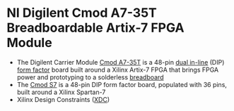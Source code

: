 # NI Digilent Cmod A7-35T Breadboardable Artix-7 FPGA Module

* The Digilent Carrier Module [Cmod A7-35T](https://digilent.com/shop/cmod-a7-35t-breadboardable-artix-7-fpga-module/) is a 48-pin [dual in-line](https://en.wikipedia.org/wiki/Dual_in-line_package) (DIP) [form factor](https://en.wikipedia.org/wiki/Form_factor_(design)) board built around a Xilinx Artix-7 FPGA that brings FPGA power and prototyping to a solderless [breadboard](https://en.wikipedia.org/wiki/Breadboard)
* The [Cmod S7](https://digilent.com/shop/cmod-s7-breadboardable-spartan-7-fpga-module/) is a 48-pin DIP form factor board, populated with 36 pins, built around a Xilinx Spartan-7
* Xilinx Design Constraints ([XDC](https://github.com/Digilent/digilent-xdc))
